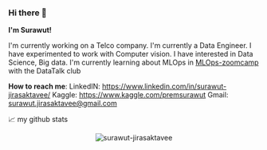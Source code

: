 ### Hi there 👋

**I'm Surawut!**

I'm currently working on a Telco company. I'm currently a Data Engineer. I have experimented to work with Computer vision. I have interested in Data Science, Big data. I'm currently learning about MLOps in [MLOps-zoomcamp](https://github.com/DataTalksClub/mlops-zoomcamp) with the DataTalk club

**How to reach me**: 
LinkedIN: https://www.linkedin.com/in/surawut-jirasaktavee/
Kaggle: https://www.kaggle.com/premsurawut
Gmail: surawut.jirasaktavee@gmail.com

<!--
**surawut-jirasaktavee/surawut-jirasaktavee** is a ✨ _special_ ✨ repository because its `README.md` (this file) appears on your GitHub profile.

Here are some ideas to get you started:

- 🔭 I’m currently working on ...
- 🌱 I’m currently learning ...
- 👯 I’m looking to collaborate on ...
- 🤔 I’m looking for help with ...
- 💬 Ask me about ...
- 📫 How to reach me: ...
- 😄 Pronouns: ...
- ⚡ Fun fact: ...
-->

📈 my github stats

<p align="center"> <img src="https://github-readme-stats.vercel.app/api?username=surawut-jirasaktavee&show_icons=true&theme=gotham" alt="surawut-jirasaktavee" />


